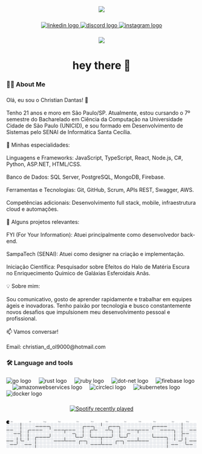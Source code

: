 <div align="center">
  <img height="150" src="https://i.redd.it/qmrjy3zuzmy91.gif"  />
</div>

###

<div align="center">
  <a href="https://www.linkedin.com/in/christian-dantas/" target="_blank">
    <img src="https://img.shields.io/static/v1?message=LinkedIn&logo=linkedin&label=&color=0077B5&logoColor=white&labelColor=&style=for-the-badge" height="25" alt="linkedin logo"  />
  </a>
  <a href="Chrisola" target="_blank">
    <img src="https://img.shields.io/static/v1?message=Discord&logo=discord&label=&color=7289DA&logoColor=white&labelColor=&style=for-the-badge" height="25" alt="discord logo"  />
  </a>
  <a href="https://www.instagram.com/dnt_chris?igsh=MWQzazM2MnIzOGppdA==" target="_blank">
    <img src="https://img.shields.io/static/v1?message=Instagram&logo=instagram&label=&color=E4405F&logoColor=white&labelColor=&style=for-the-badge" height="25" alt="instagram logo"  />
  </a>
</div>

###

<div align="center">
  <img src="https://visitor-badge.laobi.icu/badge?page_id=ChristianDantas.ChristianDantas&"  />
</div>

###

<h1 align="center">hey there 👋</h1>

###

<h3 align="left">👩‍💻  About Me</h3>

###

<p align="left">Olá, eu sou o Christian Dantas! 👋<br><br>Tenho 21 anos e moro em São Paulo/SP. Atualmente, estou cursando o 7º semestre do Bacharelado em Ciência da Computação na Universidade Cidade de São Paulo (UNICID), e sou formado em Desenvolvimento de Sistemas pelo SENAI de Informática Santa Cecília.<br><br>🚀 Minhas especialidades:<br><br>Linguagens e Frameworks: JavaScript, TypeScript, React, Node.js, C#, Python, ASP.NET, HTML/CSS.<br><br>Banco de Dados: SQL Server, PostgreSQL, MongoDB, Firebase.<br><br>Ferramentas e Tecnologias: Git, GitHub, Scrum, APIs REST, Swagger, AWS.<br><br>Competências adicionais: Desenvolvimento full stack, mobile, infraestrutura cloud e automações.<br><br>🎯 Alguns projetos relevantes:<br><br>FYI (For Your Information): Atuei principalmente como desenvolvedor back-end.<br><br>SampaTech (SENAI): Atuei como designer na criação e implementação.<br><br>Iniciação Científica: Pesquisador sobre Efeitos do Halo de Matéria Escura no Enriquecimento Químico de Galáxias Esferoidais Anãs.<br><br>💡 Sobre mim:<br><br>Sou comunicativo, gosto de aprender rapidamente e trabalhar em equipes ágeis e inovadoras. Tenho paixão por tecnologia e busco constantemente novos desafios que impulsionem meu desenvolvimento pessoal e profissional.<br><br>📫 Vamos conversar!<br><br>Email: christian_d_ol9000@hotmail.com</p>

###

<h3 align="left">🛠 Language and tools</h3>

###

<div align="left">
  <img src="https://cdn.jsdelivr.net/gh/devicons/devicon/icons/go/go-original-wordmark.svg" height="40" alt="go logo"  />
  <img width="12" />
  <img src="https://cdn.jsdelivr.net/gh/devicons/devicon/icons/rust/rust-original.svg" height="40" alt="rust logo"  />
  <img width="12" />
  <img src="https://cdn.jsdelivr.net/gh/devicons/devicon/icons/ruby/ruby-plain-wordmark.svg" height="40" alt="ruby logo"  />
  <img width="12" />
  <img src="https://cdn.jsdelivr.net/gh/devicons/devicon/icons/dot-net/dot-net-plain-wordmark.svg" height="40" alt="dot-net logo"  />
  <img width="12" />
  <img src="https://cdn.jsdelivr.net/gh/devicons/devicon/icons/firebase/firebase-plain-wordmark.svg" height="40" alt="firebase logo"  />
  <img width="12" />
  <img src="https://cdn.jsdelivr.net/gh/devicons/devicon/icons/amazonwebservices/amazonwebservices-line-wordmark.svg" height="40" alt="amazonwebservices logo"  />
  <img width="12" />
  <img src="https://cdn.jsdelivr.net/gh/devicons/devicon/icons/circleci/circleci-plain.svg" height="40" alt="circleci logo"  />
  <img width="12" />
  <img src="https://cdn.jsdelivr.net/gh/devicons/devicon/icons/kubernetes/kubernetes-plain.svg" height="40" alt="kubernetes logo"  />
  <img width="12" />
  <img src="https://cdn.jsdelivr.net/gh/devicons/devicon/icons/docker/docker-plain-wordmark.svg" height="40" alt="docker logo"  />
</div>

###

<div align="center">
  <a href="https://open.spotify.com/user/ChristianD">
    <img src="https://spotify-recently-played-readme.vercel.app/api?user=ChristianD&count=4&unique=false" alt="Spotify recently played"  />
  </a>
</div>

###

<picture>
  <source media="(prefers-color-scheme: dark)" srcset="https://raw.githubusercontent.com/ChristianDantas/ChristianDantas/output/pacman-contribution-graph-dark.svg">
  <source media="(prefers-color-scheme: light)" srcset="https://raw.githubusercontent.com/ChristianDantas/ChristianDantas/output/pacman-contribution-graph.svg">
  <img alt="pacman contribution graph" src="https://raw.githubusercontent.com/ChristianDantas/ChristianDantas/output/pacman-contribution-graph.svg">
</picture>

###
